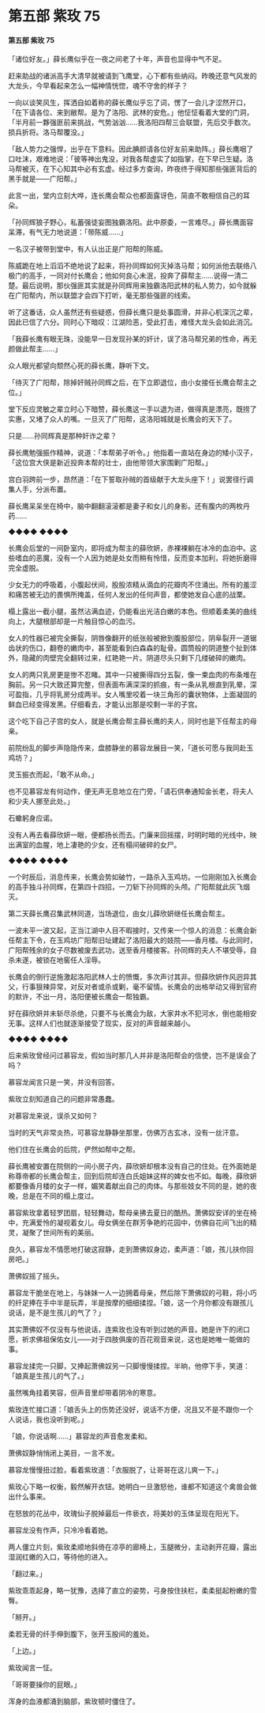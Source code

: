 # 第五部 紫玫 75

#### 第五部 紫玫 75

「诸位好友。」薛长鹰似乎在一夜之间老了十年，声音也显得中气不足。

赶来助战的诸派高手大清早就被请到飞鹰堂，心下都有些纳闷。昨晚还意气风发的大龙头，今早看起来怎么一幅神情恍惚，魂不守舍的样子？

一向以谈笑风生，挥洒自如着称的薛长鹰似乎忘了词，愣了一会儿才涩然开口，「在下请各位、来到敝帮。是为了洛阳、武林的安危。」他怔怔看着大堂的门洞，「半月前一夥强匪前来挑战，气势汹汹……我洛阳四帮三会联盟，先后交手数次。损兵折将。洛马帮覆没。」

「敌人势力之强悍，出乎在下意料。因此腆颜请各位好友前来助阵。」薛长鹰咽了口吐沫，艰难地说：「彼等神出鬼没，对我各帮虚实了如指掌，在下早已生疑。洛马帮被灭，在下心知其中必有玄虚。经过多方查询，昨夜终于得知那些强匪背后的黑手就是——广阳帮。」

此言一出，堂内立刻大哗，连长鹰会帮众也都面露讶色，简直不敢相信自己的耳朵。

「孙同辉狼子野心，私蓄强徒妄图独霸洛阳。此中原委，一言难尽。」薛长鹰面容呆滞，有气无力地说道：「带陈威……」

一名汉子被带到堂中，有人认出正是广阳帮的陈威。

陈威跪在地上滔滔不绝地说了起来，将孙同辉如何灭掉洛马帮；如何派他去联络八极门的高手，一同对付长鹰会；他如何良心未泯，投奔了薛帮主……说得一清二楚。最后说明，那伙强匪其实就是孙同辉用来独霸洛阳武林的私人势力，如今就躲在广阳帮内，所以联盟才会四下打听，毫无那些强匪的线索。

听了这番话，众人虽然还有些疑惑，但薛长鹰只是处事圆滑，并非心机深沉之辈，因此已信了六分。同时心下暗叹：江湖险恶，受此打击，难怪大龙头会如此消沉。

「我薛长鹰有眼无珠，没能早一日发现孙某的奸计，误了洛马帮兄弟的性命，再无颜做此帮主……」

众人眼光都望向颓然心死的薛长鹰，静听下文。

「待灭了广阳帮，除掉奸贼孙同辉之后，在下立即退位，由小女接任长鹰会帮主之位。」

堂下反应灵敏之辈立时心下暗赞，薛长鹰这一手以退为进，做得真是漂亮，既捞了实惠，又堵了众人的嘴。一旦灭了广阳帮，这洛阳城就是长鹰会的天下了。

只是……孙同辉真是那种奸诈之辈？

薛长鹰勉强振作精神，说道：「本帮弟子听令。」他指着一直站在身边的矮小汉子，「这位宫大侠是新近投奔本帮的壮士，由他带领大家围剿广阳帮。」

宫白羽跨前一步，昂然道：「在下誓取孙贼的首级献于大龙头座下！」说罢径行调集人手，分派布置。

薛长鹰呆呆坐在椅中，脑中翻翻滚滚都是妻子和女儿的身影。还有腹内的两枚丹药……

◆◆◆◆ ◆◆◆◆

长鹰会后堂的一间卧室内，即将成为帮主的薛欣妍，赤裸裸躺在冰冷的血泊中。这些嗜血的恶魔，没有一个人因为她是处女而稍有怜惜，反而变本加利，将她折磨得完全虚脱。

少女无力的呼吸着，小腹起伏间，股股浓精从滴血的花瓣肉不住涌出。所有的羞涩和痛苦被无边的畏惧所掩盖，任何人发出的任何声音，都使她发自心底的战栗。

榻上露出一截小腿，虽然沾满血迹，仍能看出光洁白嫩的本色。但顺着柔美的曲线向上，大腿根部却是一片触目惊心的血污。

女人的性器已被完全撕裂，阴唇像翻开的纸张般被掀到腹股部位，阴阜裂开一道锯齿状的伤口，翻卷的嫩肉中，甚至能看到白森森的耻骨。圆筒般的阴道整个扯到体外，隐藏的肉壁完全翻转过来，红艳艳一片。阴道尽头只剩下几缕破碎的嫩肉。

女人的两只乳房更是惨不忍睹。其中一只被撕得四分五裂，像一束血肉的布条堆在胸前。另一只大致还算完整，但表面布满深深的抓痕，有一条从乳根直到乳晕，深可盈指，几乎将乳房分成两半。女人嘴里咬着一块三角形的囊状物体，上面凝固的鲜血已经变得发黑。仔细看去，才能认出那是咬剩一半的子宫。

这个吃下自己子宫的女人，就是长鹰会帮主薛长鹰的夫人，同时也是下任帮主的母亲。

前院纷乱的脚步声隐隐传来，盘膝静坐的慕容龙展目一笑，「道长可愿与我同赴玉鸡坊？」

灵玉振衣而起，「敢不从命。」

也不见慕容龙有何动作，便无声无息地立在门旁，「请石供奉通知金长老，将夫人和少夫人挪至此处。」

石蠍躬身应诺。

没有人再去看薛欣妍一眼，便都扬长而去。门廉来回摇摆，时明时暗的光线中，映出满室的血腥，地上凄艳的少女，还有榻间破碎的女尸。

◆◆◆◆ ◆◆◆◆

一个时辰后，消息传来，长鹰会势如破竹，一路杀入玉鸡坊。一位刚刚加入长鹰会的高手独斗孙同辉，在第四十四招，一刀斩下孙同辉的头颅。广阳帮就此灰飞烟灭。

第二天薛长鹰召集武林同道，当场退位，由女儿薛欣妍继任长鹰会帮主。

一波未平一波又起，正当江湖中人目不暇接时，又传来一个惊人的消息：长鹰会新任帮主下令，在玉鸡坊广阳帮旧址建起了洛阳最大的妓院——香月楼。与此同时，广阳帮残余的女子尽数被废去武功，送至香月楼接客。孙同辉的夫人不堪受辱，自杀未遂，被锁在地窖任人淫辱。

长鹰会的倒行逆施激起洛阳武林人士的愤慨，多次声讨其非。但薛欣妍作风迥异其父，行事狠辣异常，对反对者或杀或剿，毫不留情。长鹰会的出格举动又得到官府的默许，不出一月，洛阳便被长鹰会一帮独霸。

好在薛欣妍并未斩尽杀绝，只要不与长鹰会为敌，大家井水不犯河水，倒也能相安无事。这样人们也就逐渐接受了现实，反对的声音越来越小。

◆◆◆◆ ◆◆◆◆

后来紫玫曾经问过慕容龙，假如当时那几人并非是洛阳帮会的信使，岂不是误会了吗？

慕容龙闻言只是一笑，并没有回答。

紫玫立刻知道自己的问题非常愚蠢。

对慕容龙来说，误杀又如何？

当时的天气非常炎热，可慕容龙静静坐那里，仿佛万古玄冰，没有一丝汗意。

他们住在长鹰会的后院，俨然如帮中之帮。

薛长鹰被安置在院侧的一间小房子内，薛欣妍却根本没有自己的住处。在外面她是称尊帝都的长鹰会帮主，回到后院却连白氏姐妹这样的婢女也不如。每晚，薛欣妍都要像香月楼的女子一样，媚笑着献出自己的肉体。与那些妓女不同的是，她的夜晚，总是在不同的榻上度过。

慕容紫玫拿着轻罗团扇，轻轻舞动，帮母亲拂去夏日的酷热。萧佛奴安详的坐在椅中，充满爱怜的凝视着女儿。母女俩坐在群芳争艳的花园中，仿佛自花间飞出的精灵，凝聚了世间所有的美丽。

良久，慕容龙不情愿地打破这寂静，走到萧佛奴身边，柔声道：「娘，孩儿扶你回房吧。」

萧佛奴摇了摇头。

慕容龙干脆坐在地上，与妹妹一人一边拥着母亲，然后除下萧佛奴的弓鞋，将小巧的纤足捧在手中半是玩弄，半是按摩的细细揉捏。「娘，这一个月你都没有跟孩儿说话，是不是生孩儿的气了？」

其实萧佛奴不仅没有与他说话，连紫玫也没有听到过她的声音。她是许下的闭口愿，祈求佛祖保佑女儿——对于四肢俱废的百花观音来说，这也是她唯一能做的事。

慕容龙揉完一只脚，又捧起萧佛奴另一只脚慢慢揉捏。半晌，他停下手，笑道：「娘真是生孩儿的气了。」

虽然嘴角挂着笑容，但声音里却带着阴冷的寒意。

紫玫连忙接口道：「娘舌头上的伤势还没好，说话不方便，况且又不是不跟你一个人说话，我也没听到呢。」

「娘，你说话啊……」慕容龙的声音愈发柔和。

萧佛奴静悄悄闭上美目，一言不发。

慕容龙慢慢扭过脸，看着紫玫道：「衣服脱了，让哥哥在这儿爽一下。」

紫玫心下略一权衡，毅然解开衣钮。她明白一旦激怒他，谁都不知道这个禽兽会做出什么事来。

在怒放的花丛中，玫瑰仙子脱掉最后一件亵衣，将美妙的玉体呈现在阳光下。

慕容龙没有作声，只冷冷看着她。

两人僵立片刻，紫玫柔顺地斜倚在凉亭的廊椅上，玉腿微分，主动剥开花瓣，露出湿润红嫩的入口，等待他的进入。

「翻过来。」

紫玫乖乖起身，略一犹豫，选择了直立的姿势，弓身按住扶栏，柔柔挺起粉嫩的雪臀。

「掰开。」

柔若无骨的纤手伸到腹下，张开玉股间的羞处。

「上边。」

紫玫闻言一怔。

「哥哥要操你的屁眼。」

浑身的血液都涌到脑部，紫玫顿时僵住了。

